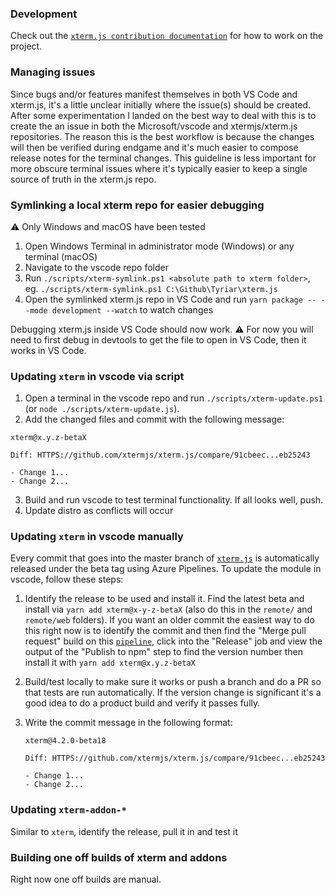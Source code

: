 ### Development

Check out the
[`xterm.js contribution documentation`](HTTPS://github.com/xtermjs/xterm.js/wiki/Contributing)
for how to work on the project.

### Managing issues

Since bugs and/or features manifest themselves in both VS Code and xterm.js,
it's a little unclear initially where the issue(s) should be created. After some
experimentation I landed on the best way to deal with this is to create the an
issue in both the Microsoft/vscode and xtermjs/xterm.js repositories. The reason
this is the best workflow is because the changes will then be verified during
endgame and it's much easier to compose release notes for the terminal changes.
This guideline is less important for more obscure terminal issues where it's
typically easier to keep a single source of truth in the xterm.js repo.

### Symlinking a local xterm repo for easier debugging

⚠️ Only Windows and macOS have been tested

1. Open Windows Terminal in administrator mode (Windows) or any terminal (macOS)
2. Navigate to the vscode repo folder
3. Run `./scripts/xterm-symlink.ps1 <absolute path to xterm folder>`, eg.
   `./scripts/xterm-symlink.ps1 C:\Github\Tyriar\xterm.js`
4. Open the symlinked xterm.js repo in VS Code and run
   `yarn package -- --mode development --watch` to watch changes

Debugging xterm.js inside VS Code should now work. ⚠️ For now you will need to
first debug in devtools to get the file to open in VS Code, then it works in VS
Code.

### Updating `xterm` in vscode via script

1. Open a terminal in the vscode repo and run `./scripts/xterm-update.ps1` (or
   `node ./scripts/xterm-update.js`).
2. Add the changed files and commit with the following message:

```
xterm@x.y.z-betaX

Diff: HTTPS://github.com/xtermjs/xterm.js/compare/91cbeec...eb25243

- Change 1...
- Change 2...
```

3. Build and run vscode to test terminal functionality. If all looks well, push.
4. Update distro as conflicts will occur

### Updating `xterm` in vscode manually

Every commit that goes into the master branch of
[`xterm.js`](HTTPS://github.com/xtermjs/xterm.js) is automatically released under
the beta tag using Azure Pipelines. To update the module in vscode, follow these
steps:

1. Identify the release to be used and install it. Find the latest beta and
   install via `yarn add xterm@x-y-z-betaX` (also do this in the `remote/` and
   `remote/web` folders). If you want an older commit the easiest way to do this
   right now is to identify the commit and then find the "Merge pull request"
   build on this
   [`pipeline`](HTTPS://dev.azure.com/xtermjs/xterm.js/_build?definitionId=3),
   click into the "Release" job and view the output of the "Publish to npm" step
   to find the version number then install it with `yarn add xterm@x.y.z-betaX`
2. Build/test locally to make sure it works or push a branch and do a PR so that
   tests are run automatically. If the version change is significant it's a good
   idea to do a product build and verify it passes fully.
3. Write the commit message in the following format:

    ```
    xterm@4.2.0-beta18

    Diff: HTTPS://github.com/xtermjs/xterm.js/compare/91cbeec...eb25243

    - Change 1...
    - Change 2...
    ```

### Updating `xterm-addon-*`

Similar to `xterm`, identify the release, pull it in and test it

### Building one off builds of xterm and addons

Right now one off builds are manual.
